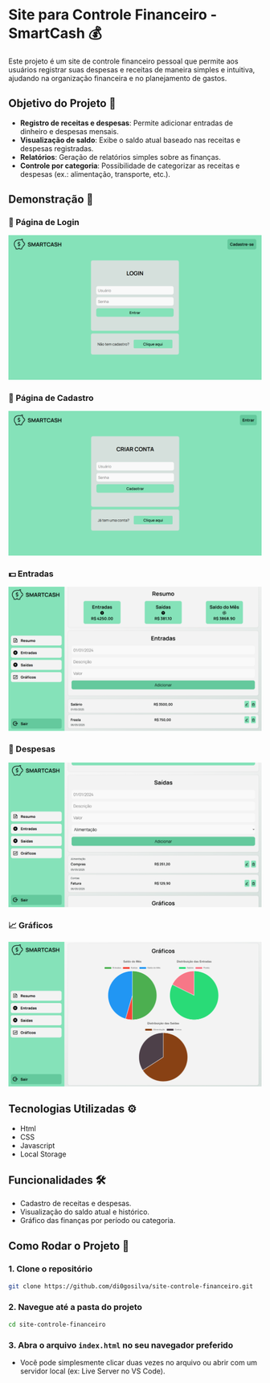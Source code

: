 # Site para Controle Financeiro - SmartCash 💰

Este projeto é um site de controle financeiro pessoal que permite aos usuários registrar suas despesas e receitas de maneira simples e intuitiva, ajudando na organização financeira e no planejamento de gastos.

## Objetivo do Projeto 🎯

- **Registro de receitas e despesas**: Permite adicionar entradas de dinheiro e despesas mensais.
- **Visualização de saldo**: Exibe o saldo atual baseado nas receitas e despesas registradas.
- **Relatórios**: Geração de relatórios simples sobre as finanças.
- **Controle por categoria**: Possibilidade de categorizar as receitas e despesas (ex.: alimentação, transporte, etc.).

## Demonstração 📸

### 🔑 Página de Login
![Página de Login](./assets/readme/login.png)

### 👤 Página de Cadastro
![Página de Cadastro](./assets/readme/cadastro.png)

### 💵 Entradas
![Página de Entradas](./assets/readme/entradas.png)

### 💸 Despesas
![Página de Despesas](./assets/readme/despesas.png)

### 📈 Gráficos
![Graficos](./assets/readme/graficos.png)

## Tecnologias Utilizadas ⚙️

- Html
- CSS
- Javascript
- Local Storage

## Funcionalidades 🛠️

- Cadastro de receitas e despesas.
- Visualização do saldo atual e histórico.
- Gráfico das finanças por período ou categoria.

## Como Rodar o Projeto 🔧

### 1. Clone o repositório 
```bash
git clone https://github.com/di0gosilva/site-controle-financeiro.git
```

### 2. Navegue até a pasta do projeto
```bash
cd site-controle-financeiro
```

### 3. Abra o arquivo `index.html` no seu navegador preferido
- Você pode simplesmente clicar duas vezes no arquivo ou abrir com um servidor local (ex: Live Server no VS Code).
